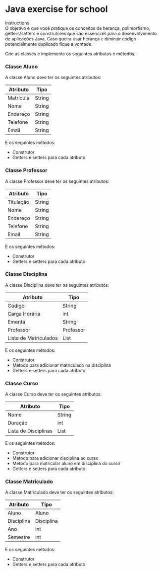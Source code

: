 # Java exercise for school

Instructions  
O objetivo é que você pratique os conceitos de herança, polimorfismo, getters/setters e construtores que são essenciais para o desenvolvimento de aplicações Java. Caso queira usar herança e diminuir código potencialmente duplicado fique a vontade.

Crie as classes e implemente os seguintes atributos e métodos:

### Classe Aluno
A classe Aluno deve ter os seguintes atributos:

| Atributo  | Tipo   |
|-----------|--------|
| Matrícula | String |
| Nome      | String |
| Endereço  | String |
| Telefone  | String |
| Email     | String |

E os seguintes métodos:

- Construtor
- Getters e setters para cada atributo

### Classe Professor
A classe Professor deve ter os seguintes atributos:

| Atributo  | Tipo   |
|-----------|--------|
| Titulação | String |
| Nome      | String |
| Endereço  | String |
| Telefone  | String |
| Email     | String |

E os seguintes métodos:

- Construtor
- Getters e setters para cada atributo

### Classe Disciplina
A classe Disciplina deve ter os seguintes atributos:

| Atributo              | Tipo              |
|-----------------------|-------------------|
| Código                | String            |
| Carga Horária         | int               |
| Ementa                | String            |
| Professor             | Professor         |
| Lista de Matriculados | List<Matriculado> |

E os seguintes métodos:

- Construtor
- Método para adicionar matriculado na disciplina
- Getters e setters para cada atributo

### Classe Curso
A classe Curso deve ter os seguintes atributos:

| Atributo             | Tipo             |
|----------------------|------------------|
| Nome                 | String           |
| Duração              | int              |
| Lista de Disciplinas | List<Disciplina> |

E os seguintes métodos:

- Construtor
- Método para adicionar disciplina ao curso
- Método para matricular aluno em disciplina do curso
- Getters e setters para cada atributo

### Classe Matriculado
A classe Matriculado deve ter os seguintes atributos:

| Atributo   | Tipo       |
|------------|------------|
| Aluno      | Aluno      |
| Disciplina | Disciplina |
| Ano        | int        |
| Semestre   | int        |

E os seguintes métodos:

- Construtor
- Getters e setters para cada atributo
